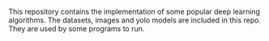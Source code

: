 This repository contains the implementation of some popular deep learning algorithms. The datasets, images and yolo models are included in this repo. They are used by some programs to run.
